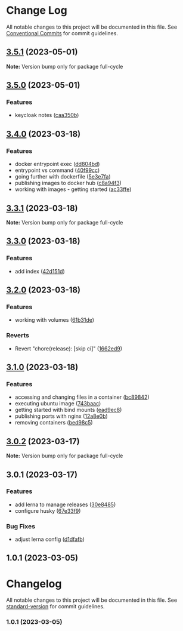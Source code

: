 # Change Log

All notable changes to this project will be documented in this file.
See [Conventional Commits](https://conventionalcommits.org) for commit guidelines.

## [3.5.1](https://github.com/amaralc/full-cycle-3-0/compare/full-cycle@3.5.0...full-cycle@3.5.1) (2023-05-01)

**Note:** Version bump only for package full-cycle





## [3.5.0](https://github.com/amaralc/full-cycle-3-0/compare/full-cycle@3.4.0...full-cycle@3.5.0) (2023-05-01)


### Features

* keycloak notes ([caa350b](https://github.com/amaralc/full-cycle-3-0/commit/caa350b3f2ea31bff0b6020c99d561eb8b11b83a))



## [3.4.0](https://github.com/amaralc/full-cycle-3-0/compare/full-cycle@3.3.1...full-cycle@3.4.0) (2023-03-18)


### Features

* docker entrypoint exec ([dd804bd](https://github.com/amaralc/full-cycle-3-0/commit/dd804bd1a48f03efcbe861188c522fb67bf3a97b))
* entrypoint vs command ([40f99cc](https://github.com/amaralc/full-cycle-3-0/commit/40f99cc7070b21a0ecd79310d2b3d56e480c0147))
* going further with dockerfile ([5e3e7fa](https://github.com/amaralc/full-cycle-3-0/commit/5e3e7fa08b9c28f97d939f5ca86a3303c5e05aa0))
* publishing images to docker hub ([c8a94f3](https://github.com/amaralc/full-cycle-3-0/commit/c8a94f35327e15fbd14756eb25383e3bd6b07a4b))
* working with images - getting started ([ac33ffe](https://github.com/amaralc/full-cycle-3-0/commit/ac33ffebb85523c90c8b321388446330c355b35f))



## [3.3.1](https://github.com/amaralc/full-cycle-3-0/compare/full-cycle@3.3.0...full-cycle@3.3.1) (2023-03-18)

**Note:** Version bump only for package full-cycle





## [3.3.0](https://github.com/amaralc/full-cycle-3-0/compare/full-cycle@3.2.0...full-cycle@3.3.0) (2023-03-18)


### Features

* add index ([42d151d](https://github.com/amaralc/full-cycle-3-0/commit/42d151d41878e38852df2cd11edee1583238e91e))



## [3.2.0](https://github.com/amaralc/full-cycle-3-0/compare/full-cycle@3.1.0...full-cycle@3.2.0) (2023-03-18)


### Features

* working with volumes ([61b31de](https://github.com/amaralc/full-cycle-3-0/commit/61b31debbd968d864c60eaa133384b59d143396a))


### Reverts

* Revert "chore(release): [skip ci]" ([1662ed9](https://github.com/amaralc/full-cycle-3-0/commit/1662ed9710b9f33c056b07fa79e54246de9cfec6))



## [3.1.0](https://github.com/amaralc/full-cycle-3-0/compare/full-cycle@3.0.2...full-cycle@3.1.0) (2023-03-18)


### Features

* accessing and changing files in a container ([bc89842](https://github.com/amaralc/full-cycle-3-0/commit/bc898429f75e509c8997c2890b37b0390ca4b667))
* executing ubuntu image ([743baac](https://github.com/amaralc/full-cycle-3-0/commit/743baac04d9cda27826a53c338a6824cf71baf21))
* getting started with bind mounts ([ead9ec8](https://github.com/amaralc/full-cycle-3-0/commit/ead9ec808f70e5ce31d107e04d0a8c0e73bce13e))
* publishing ports with nginx ([12a8e0b](https://github.com/amaralc/full-cycle-3-0/commit/12a8e0b365e55605eae8942302bfd5cdb06770ea))
* removing containers ([bed98c5](https://github.com/amaralc/full-cycle-3-0/commit/bed98c5deeab0bab0316d0a340ae26ccfa273830))



## [3.0.2](https://github.com/amaralc/full-cycle-3-0/compare/full-cycle@3.0.1...full-cycle@3.0.2) (2023-03-17)

**Note:** Version bump only for package full-cycle





## 3.0.1 (2023-03-17)


### Features

* add lerna to manage releases ([30e8485](https://github.com/amaralc/full-cycle-3-0/commit/30e848556cb4d347dbc49640d42fe2b2939bc2d5))
* configure husky ([67e33f9](https://github.com/amaralc/full-cycle-3-0/commit/67e33f993df17dfd5cc7cafcf538eb2b120bbc2e))


### Bug Fixes

* adjust lerna config ([d1dfafb](https://github.com/amaralc/full-cycle-3-0/commit/d1dfafb6e01465b47f166cf80b1a17ea216c2dd3))

## 1.0.1 (2023-03-05)



# Changelog

All notable changes to this project will be documented in this file. See [standard-version](https://github.com/conventional-changelog/standard-version) for commit guidelines.

### 1.0.1 (2023-03-05)

